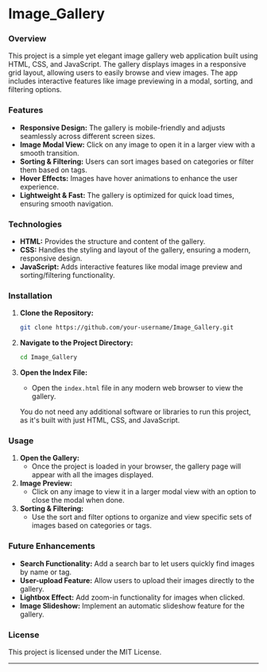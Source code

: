 # Image_Gallery
### **Overview**
This project is a simple yet elegant image gallery web application built using HTML, CSS, and JavaScript. The gallery displays images in a responsive grid layout, allowing users to easily browse and view images. The app includes interactive features like image previewing in a modal, sorting, and filtering options.

### **Features**
- **Responsive Design:** The gallery is mobile-friendly and adjusts seamlessly across different screen sizes.
- **Image Modal View:** Click on any image to open it in a larger view with a smooth transition.
- **Sorting & Filtering:** Users can sort images based on categories or filter them based on tags.
- **Hover Effects:** Images have hover animations to enhance the user experience.
- **Lightweight & Fast:** The gallery is optimized for quick load times, ensuring smooth navigation.

### **Technologies**
- **HTML:** Provides the structure and content of the gallery.
- **CSS:** Handles the styling and layout of the gallery, ensuring a modern, responsive design.
- **JavaScript:** Adds interactive features like modal image preview and sorting/filtering functionality.

### **Installation**
1. **Clone the Repository:**
   ```bash
   git clone https://github.com/your-username/Image_Gallery.git
   ```
2. **Navigate to the Project Directory:**
   ```bash
   cd Image_Gallery
   ```
3. **Open the Index File:**
   - Open the `index.html` file in any modern web browser to view the gallery.
  
   You do not need any additional software or libraries to run this project, as it's built with just HTML, CSS, and JavaScript.

### **Usage**
1. **Open the Gallery:**
   - Once the project is loaded in your browser, the gallery page will appear with all the images displayed.
2. **Image Preview:**
   - Click on any image to view it in a larger modal view with an option to close the modal when done.
3. **Sorting & Filtering:**
   - Use the sort and filter options to organize and view specific sets of images based on categories or tags.

### **Future Enhancements**
- **Search Functionality:** Add a search bar to let users quickly find images by name or tag.
- **User-upload Feature:** Allow users to upload their images directly to the gallery.
- **Lightbox Effect:** Add zoom-in functionality for images when clicked.
- **Image Slideshow:** Implement an automatic slideshow feature for the gallery.
  
### **License**
This project is licensed under the MIT License.

---
